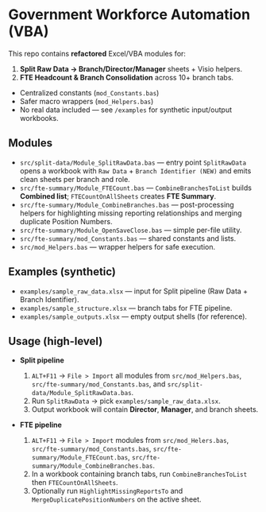 # Government Workforce Automation (VBA)

This repo contains **refactored** Excel/VBA modules for:
1) **Split Raw Data → Branch/Director/Manager** sheets + Visio helpers.
2) **FTE Headcount & Branch Consolidation** across 10+ branch tabs.

- Centralized constants (`mod_Constants.bas`)
- Safer macro wrappers (`mod_Helpers.bas`)
- No real data included — see `/examples` for synthetic input/output workbooks.

## Modules

- `src/split-data/Module_SplitRawData.bas` — entry point `SplitRawData` opens a workbook with `Raw Data` + `Branch Identifier (NEW)` and emits clean sheets per branch and role.
- `src/fte-summary/Module_FTECount.bas` — `CombineBranchesToList` builds **Combined list**; `FTECountOnAllSheets` creates **FTE Summary**.
- `src/fte-summary/Module_CombineBranches.bas` — post-processing helpers for highlighting missing reporting relationships and merging duplicate Position Numbers.
- `src/fte-summary/Module_OpenSaveClose.bas` — simple per-file utility.
- `src/fte-summary/mod_Constants.bas` — shared constants and lists.
- `src/mod_Helpers.bas` — wrapper helpers for safe execution.

## Examples (synthetic)

- `examples/sample_raw_data.xlsx` — input for Split pipeline (Raw Data + Branch Identifier).
- `examples/sample_structure.xlsx` — branch tabs for FTE pipeline.
- `examples/sample_outputs.xlsx` — empty output shells (for reference).

## Usage (high-level)

- **Split pipeline**
  1. `ALT+F11` → `File > Import` all modules from `src/mod_Helpers.bas`, `src/fte-summary/mod_Constants.bas`, and `src/split-data/Module_SplitRawData.bas`.
  2. Run `SplitRawData` → pick `examples/sample_raw_data.xlsx`.
  3. Output workbook will contain **Director**, **Manager**, and branch sheets.

- **FTE pipeline**
  1. `ALT+F11` → `File > Import` modules from `src/mod_Helers.bas`, `src/fte-summary/mod_Constants.bas`, `src/fte-summary/Module_FTECount.bas`, `src/fte-summary/Module_CombineBranches.bas`.
  2. In a workbook containing branch tabs, run `CombineBranchesToList` then `FTECountOnAllSheets`.
  3. Optionally run `HighlightMissingReportsTo` and `MergeDuplicatePositionNumbers` on the active sheet.